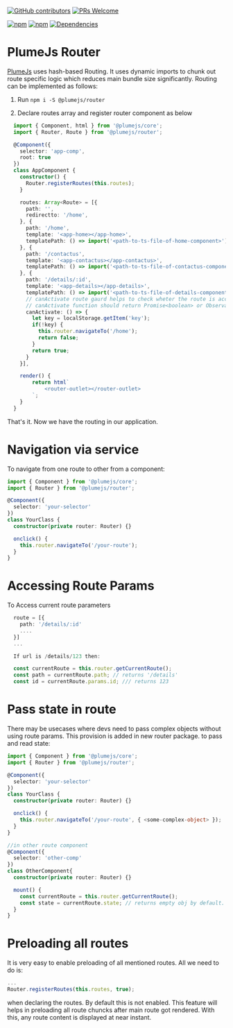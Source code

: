 [![GitHub contributors](https://img.shields.io/github/contributors/kiranmantha/plumejs-router)](https://GitHub.com/KiranMantha/plumejs-router/graphs/contributors/) [![PRs Welcome](https://img.shields.io/badge/PRs-welcome-brightgreen.svg)](https://GitHub.com/KiranMantha/plumejs-router/pulls)

[![npm](https://img.shields.io/npm/dw/@plumejs/router)](https://www.npmjs.com/package/@plumejs/router) [![npm](https://img.shields.io/npm/v/@plumejs/router)](https://www.npmjs.com/package/@plumejs/router) [![Dependencies](https://img.shields.io/badge/Dependencies-%40plumejs%2Fcore-green)](https://GitHub.com/KiranMantha/plumejs)

# PlumeJs Router

[PlumeJs](https://github.com/kiranmantha/plumejs) uses hash-based Routing. It uses dynamic imports to chunk out route specific logic which reduces main bundle size significantly. Routing can be implemented as follows:

1. Run `npm i -S @plumejs/router`

2. Declare routes array and register router component as below

```typescript
  import { Component, html } from '@plumejs/core';
  import { Router, Route } from '@plumejs/router';

  @Component({
    selector: 'app-comp',
    root: true
  })
  class AppComponent {
    constructor() {
      Router.registerRoutes(this.routes);
    }

    routes: Array<Route> = [{
      path: '',
      redirectto: '/home',
    }, {
      path: '/home',
      template: '<app-home></app-home>',
      templatePath: () => import('<path-to-ts-file-of-home-component>')
    }, {
      path: '/contactus',
      template: '<app-contactus></app-contactus>',
      templatePath: () => import('<path-to-ts-file-of-contactus-component>')
    }, {
      path: '/details/:id',
      template: '<app-details></app-details>',
      templatePath: () => import('<path-to-ts-file-of-details-component>'),
      // canActivate route gaurd helps to check wheter the route is accesseble or not.
      // canActivate function should return Promise<boolean> or Observable<boolean> or boolean.
      canActivate: () => {
        let key = localStorage.getItem('key');
        if(!key) {
          this.router.navigateTo('/home');
          return false;
        }
        return true;
      }
    }],

    render() {
        return html`
            <router-outlet></router-outlet>
        `;
    }
  }
```

That's it. Now we have the routing in our application.

# Navigation via service

To navigate from one route to other from a component:

```typescript
import { Component } from '@plumejs/core';
import { Router } from '@plumejs/router';

@Component({
  selector: 'your-selector'
})
class YourClass {
  constructor(private router: Router) {}

  onclick() {
    this.router.navigateTo('/your-route');
  }
}
```

# Accessing Route Params

To Access current route parameters

```typescript
  route = [{
    path: '/details/:id'
    ....
  }]
  ...

  If url is /details/123 then:

  const currentRoute = this.router.getCurrentRoute();
  const path = currentRoute.path; // returns '/details'
  const id = currentRoute.params.id; /// returns 123
```

# Pass state in route

There may be usecases where devs need to pass complex objects without using route params. This provision is added in new router package. to pass and read state:

```typescript
import { Component } from '@plumejs/core';
import { Router } from '@plumejs/router';

@Component({
  selector: 'your-selector'
})
class YourClass {
  constructor(private router: Router) {}

  onclick() {
    this.router.navigateTo('/your-route', { <some-complex-object> });
  }
}

//in other route component
@Component({
  selector: 'other-comp'
})
class OtherComponent{
  constructor(private router: Router) {}

  mount() {
    const currentRoute = this.router.getCurrentRoute();
    const state = currentRoute.state; // returns empty obj by default.
  }
}
```

# Preloading all routes

It is very easy to enable preloading of all mentioned routes. All we need to do is:

```typescript
...
Router.registerRoutes(this.routes, true);
```

when declaring the routes. By default this is not enabled. This feature will helps in preloading all route chuncks after main route got rendered. With this, any route content is displayed at near instant.
